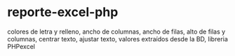 # reporte-excel-php
colores de letra y relleno, ancho de columnas, ancho de filas, alto de filas y columnas, centrar texto, ajustar texto, valores extraídos desde la BD, libreria PHPexcel
